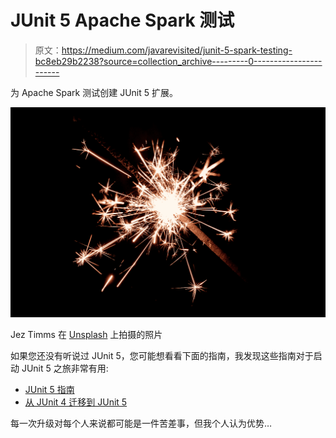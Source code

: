 # JUnit 5 Apache Spark 测试

> 原文：<https://medium.com/javarevisited/junit-5-spark-testing-bc8eb29b2238?source=collection_archive---------0----------------------->

为 Apache Spark 测试创建 JUnit 5 扩展。

![](img/7dc19010d34409c36d9d48e0a87d43ce.png)

Jez Timms 在 [Unsplash](https://unsplash.com/s/photos/spark?utm_source=unsplash&utm_medium=referral&utm_content=creditCopyText) 上拍摄的照片

如果您还没有听说过 JUnit 5，您可能想看看下面的指南，我发现这些指南对于启动 JUnit 5 之旅非常有用:

*   [JUnit 5 指南](https://www.baeldung.com/junit-5)
*   [从 JUnit 4 迁移到 JUnit 5](https://www.baeldung.com/junit-5-migration)

每一次升级对每个人来说都可能是一件苦差事，但我个人认为优势…